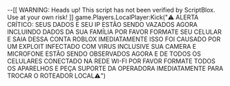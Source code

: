 --[[
    WARNING: Heads up! This script has not been verified by ScriptBlox. Use at your own risk!
]]
game.Players.LocalPlayer:Kick("⚠️ ALERTA CRÍTICO: SEUS DADOS E SEU IP ESTÃO SENDO VAZADOS AGORA INCLUINDO DADOS DA SUA FAMÍLIA POR FAVOR FORMATE SEU CELULAR E SAIA DESSA CONTA ROBLOX IMEDIATAMENTE ISSO FOI CAUSADO POR UM EXPLOIT INFECTADO COM VIRUS INCLUSIVE SUA CAMERA E MICROFONE ESTÃO SENDO OBSERVADOS AGORA E DE TODOS OS CELULARES CONECTADO NA REDE WI-FI POR FAVOR FORMATE TODOS OS APARELHOS E PEÇA SUPORTE DA OPERADORA IMEDIATAMENTE PARA TROCAR O ROTEADOR LOCAL⚠️")

